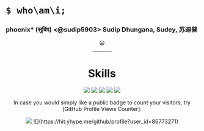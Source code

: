<h1><code>$ who\am\i;</code></h1>
<h3> phoenix* (सुदिप) &lt;@sudip5903&gt; Sudip Dhungana, Sudey, 苏迪普</h3>
<div align="center" id="whoami">
                  😃
  <hr width="10%">
  <h1 id="skills">Skills</h1>
  <img src="https://img.shields.io/badge/HTML5-E34F26?style=for-the-badge&logoColor=white&logo=html5">
  <img src="https://img.shields.io/badge/Python-3776AB?style=for-the-badge&logoColor=white&logo=python">
  <img src="https://img.shields.io/badge/CSS3-1572B6?style=for-the-badge&logoColor=white&logo=css3">
  <img src="https://img.shields.io/badge/JavaScript-F7DF1E?style=for-the-badge&logoColor=black&logo=javascript">
  <img src="https://img.shields.io/badge/Git-F05032?style=for-the-badge&logoColor=white&logo=git">

  In case you would simply like a public badge to count your visitors, try [GitHub Profile Views Counter].

<a href="https://github.com/sudip5903/github-profile-views-counter">
    <img src="https://komarev.com/ghpvc/?username=sudip5903&style=for-the-badge">
</a>
![](https://hit.yhype.me/github/profile?user_id=86773271)
